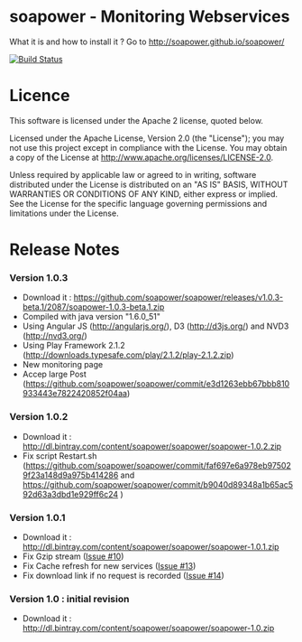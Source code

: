 soapower - Monitoring Webservices
========

What it is and how to install it ?
Go to http://soapower.github.io/soapower/

[![Build Status](https://buildhive.cloudbees.com/job/soapower/job/soapower/badge/icon)](https://buildhive.cloudbees.com/job/soapower/job/soapower/)

Licence
=======
This software is licensed under the Apache 2 license, quoted below.

Licensed under the Apache License, Version 2.0 (the "License"); you may not use this project except in compliance with the License. You may obtain a copy of the License at http://www.apache.org/licenses/LICENSE-2.0.

Unless required by applicable law or agreed to in writing, software distributed under the License is distributed on an "AS IS" BASIS, WITHOUT WARRANTIES OR CONDITIONS OF ANY KIND, either express or implied. See the License for the specific language governing permissions and limitations under the License.


Release Notes
=============

### Version 1.0.3
* Download it : https://github.com/soapower/soapower/releases/v1.0.3-beta.1/2087/soapower-1.0.3-beta.1.zip
* Compiled with java version "1.6.0_51"
* Using Angular JS (http://angularjs.org/), D3 (http://d3js.org/) and NVD3 (http://nvd3.org/)
* Using Play Framework 2.1.2 (http://downloads.typesafe.com/play/2.1.2/play-2.1.2.zip)
* New monitoring page
* Accep large Post (https://github.com/soapower/soapower/commit/e3d1263ebb67bbb810933443e7822420852f04aa)

### Version 1.0.2
* Download it : http://dl.bintray.com/content/soapower/soapower/soapower-1.0.2.zip
* Fix script Restart.sh (https://github.com/soapower/soapower/commit/faf697e6a978eb975029f23a148d9a975b414286 and https://github.com/soapower/soapower/commit/b9040d89348a1b65ac592d63a3dbd1e929ff6c24 )

### Version 1.0.1
* Download it : http://dl.bintray.com/content/soapower/soapower/soapower-1.0.1.zip
* Fix Gzip stream ([Issue #10](https://github.com/soapower/soapower/issues/10))
* Fix Cache refresh for new services ([Issue #13](https://github.com/soapower/soapower/issues/13))
* Fix download link if no request is recorded ([Issue #14](https://github.com/soapower/soapower/issues/14))

### Version 1.0 : initial revision
* Download it : http://dl.bintray.com/content/soapower/soapower/soapower-1.0.zip
